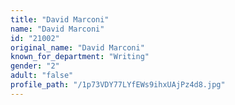 ```yaml
---
title: "David Marconi"
name: "David Marconi"
id: "21002"
original_name: "David Marconi"
known_for_department: "Writing"
gender: "2"
adult: "false"
profile_path: "/1p73VDY77LYfEWs9ihxUAjPz4d8.jpg"
---
```

